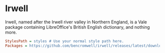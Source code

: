 # Irwell

Irwell, named after the Irwell river valley in Northern England, is a Vale package containing LibreOffice's British English dictionary, and nothing more.

```ini
StylesPath = styles # Use your normal style path here.
Packages = https://github.com/bencromwell/irwell/releases/latest/download/irwell.zip
```
